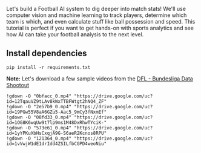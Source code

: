 Let's build a Football AI system to dig deeper into match stats! We'll use computer vision and machine learning to track players, determine which team is which, and even calculate stuff like ball possession and speed.
This tutorial is perfect if you want to get hands-on with sports analytics and see how AI can take your football analysis to the next level.


## Install dependencies

```
pip install -r requirements.txt
```

**Note:** Let's download a few sample videos from the [DFL - Bundesliga Data Shootout](https://www.kaggle.com/competitions/dfl-bundesliga-data-shootout) 

```
!gdown -O "0bfacc_0.mp4" "https://drive.google.com/uc?id=12TqauVZ9tLAv8kWxTTBFWtgt2hNQ4_ZF"
!gdown -O "2e57b9_0.mp4" "https://drive.google.com/uc?id=19PGw55V8aA6GZu5-Aac5_9mCy3fNxmEf"
!gdown -O "08fd33_0.mp4" "https://drive.google.com/uc?id=1OG8K6wqUw9t7lp9ms1M48DxRhwTYciK-"
!gdown -O "573e61_0.mp4" "https://drive.google.com/uc?id=1yYPKuXbHsCxqjA9G-S6aeR2Kcnos8RPU"
!gdown -O "121364_0.mp4" "https://drive.google.com/uc?id=1vVwjW1dE1drIdd4ZSILfbCGPD4weoNiu"
```
